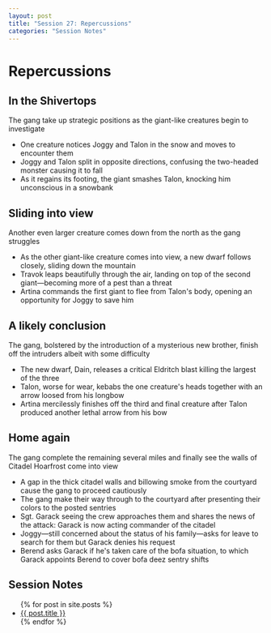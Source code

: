 ```yaml
---
layout: post
title: "Session 27: Repercussions"
categories: "Session Notes"
---
```

# Repercussions

## In the Shivertops
The gang take up strategic positions as the giant-like creatures begin to investigate
  - One creature notices Joggy and Talon in the snow and moves to encounter them
  - Joggy and Talon split in opposite directions, confusing the two-headed monster causing it to fall
  - As it regains its footing, the giant smashes Talon, knocking him unconscious in a snowbank

## Sliding into view
Another even larger creature comes down from the north as the gang struggles
  - As the other giant-like creature comes into view, a new dwarf follows closely, sliding down the mountain
  - Travok leaps beautifully through the air, landing on top of the second giant—becoming more of a pest than a threat
  - Artina commands the first giant to flee from Talon's body, opening an opportunity for Joggy to save him

## A likely conclusion
The gang, bolstered by the introduction of a mysterious new brother, finish off the intruders albeit with some difficulty
  - The new dwarf, Dain, releases a critical Eldritch blast killing the largest of the three
  - Talon, worse for wear, kebabs the one creature's heads together with an arrow loosed from his longbow
  - Artina mercilessly finishes off the third and final creature after Talon produced another lethal arrow from his bow

## Home again
The gang complete the remaining several miles and finally see the walls of Citadel Hoarfrost come into view
  - A gap in the thick citadel walls and billowing smoke from the courtyard cause the gang to proceed cautiously
  - The gang make their way through to the courtyard after presenting their colors to the posted sentries
  - Sgt. Garack seeing the crew approaches them and shares the news of the attack: Garack is now acting commander of the citadel
  - Joggy—still concerned about the status of his family—asks for leave to search for them but Garack denies his request
  - Berend asks Garack if he's taken care of the bofa situation, to which Garack appoints Berend to cover bofa deez sentry shifts

## Session Notes
  <ul>
    {% for post in site.posts %}
      <li>
        <a href="{{ post.url | prepend: site.github.url }}">{{ post.title }}</a>
      </li>
    {% endfor %}
  </ul>
